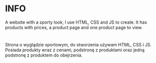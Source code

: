 # INFO
A website with a sporty look, I use HTML, CSS and JS to create. It has products with prices, a product page and one product page to view.
#
Strona o wyglądzie sportowym, do stworzenia używam HTML, CSS i JS. Posiada produkty wraz z cenami, podstronę z produktami oraz jedną podstronę z produktem do obejrzenia. 
